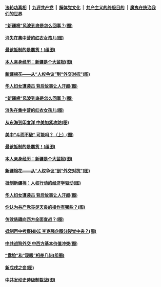 

####  [法轮功真相](../../../../basic/blob/master/README.md?t=03310731) &nbsp;|&nbsp; [九评共产党](../../../../9ping.md/blob/master/README.md?t=03310731) &nbsp;|&nbsp; [解体党文化](../../../../jtdwh.md/blob/master/README.md?t=03310731)  &nbsp;|&nbsp; [共产主义的终极目的](../../../../gczydzjmd.md/blob/master/README.md?t=03310731) &nbsp;|&nbsp; [魔鬼在统治我们的世界](../../../../mgztzwmdsj.md/blob/master/README.md?t=03310731) 

#### [“新疆棉”风波到底是怎么回事？(图)](../pages/p4/967269.md?t=03310731) 

#### [消失在集中营的红衣女孩儿(图)](../pages/p4/967267.md?t=03310731) 

#### [最该抵制的是蠢货！(组图)](../pages/p4/967156.md?t=03310731) 

#### [本人亲身经历：新疆是个大监狱(图)](../pages/p4/967158.md?t=03310731) 

#### [新疆棉花——从“人权争议”到“外交对抗”(图)](../pages/p4/967151.md?t=03310731) 

#### [华人妇女遭袭击 背后故事让人汗颜(图)](../pages/p4/967065.md?t=03310731) 

#### [“新疆棉”风波到底是怎么回事？(图)](../pages/p4/967269.md?t=03310731) 

#### [消失在集中营的红衣女孩儿(图)](../pages/p4/967267.md?t=03310731) 

#### [从东海到印度洋 中美加紧攻防(图)](../pages/p4/967266.md?t=03310731) 

#### [美中“斗而不破” 可能吗？（上）(图)](../pages/p4/967265.md?t=03310731) 


#### [最该抵制的是蠢货！(组图)](../pages/p4/967156.md?t=03310731) 

#### [本人亲身经历：新疆是个大监狱(图)](../pages/p4/967158.md?t=03310731) 

#### [新疆棉花——从“人权争议”到“外交对抗”(图)](../pages/p4/967151.md?t=03310731) 

#### [抵制新疆棉：人权行动的经济学驱动(图)](../pages/p4/967152.md?t=03310731) 

#### [华人妇女遭袭击 背后故事让人汗颜(图)](../pages/p4/967065.md?t=03310731) 


#### [你认为共产党丧尽天良的操作有哪些？(图)](../pages/p4/967059.md?t=03310731) 

#### [仿效慈禧向西方全面宣战？(图)](../pages/p4/967056.md?t=03310731) 

#### [抵制声中考察NIKE 李克强企图分裂党中央？(图)](../pages/p4/967049.md?t=03310731) 


#### [中共战狗外交 中西方基本价值冲突(图)](../pages/p4/966946.md?t=03310731) 

#### [“露脸”和“现眼”相差几何(组图)](../pages/p4/966791.md?t=03310731) 

#### [新戊戌之变(图)](../pages/p4/966800.md?t=03310731) 

#### [中共发动史诗级制裁战(图)](../pages/p4/966941.md?t=03310731) 


